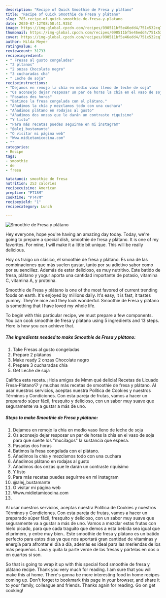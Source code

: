 ```yaml
---
description: "Recipe of Quick Smoothie de Fresa y plátano"
title: "Recipe of Quick Smoothie de Fresa y plátano"
slug: 785-recipe-of-quick-smoothie-de-fresa-y-platano
date: 2020-07-12T08:58:41.935Z
image: https://img-global.cpcdn.com/recipes/090511bf5e46edd4/751x532cq70/smoothie-de-fresa-y-platano-foto-principal.jpg
thumbnail: https://img-global.cpcdn.com/recipes/090511bf5e46edd4/751x532cq70/smoothie-de-fresa-y-platano-foto-principal.jpg
cover: https://img-global.cpcdn.com/recipes/090511bf5e46edd4/751x532cq70/smoothie-de-fresa-y-platano-foto-principal.jpg
author: Hilda Meyer
ratingvalue: 4
reviewcount: 31733
recipeingredient:
- " Fresas al gusto congeladas"
- "2 pltanos"
- "2 onzas Chocolate negro"
- "3 cucharadas cha"
- " Leche de soja"
recipeinstructions:
- "Dejamos en remojo la chía en medio vaso lleno de leche de soja"
- "Os aconsejo dejar resposar un par de horas la chía en el vaso de soja para que suelte los &#34;mucílagos&#34; la sustancia que espesa."
- "Pasadas dos horas"
- "Batimos la fresa congelada con el plátano."
- "Añadimos la chía y mezclamos todo con una cuchara"
- "Añadimos plátano en rodajas al gusto"
- "Añadimos dos onzas que le darán un contraste riquísimo"
- "Y listo"
- "Para más recetas puedes seguirme en mi instagram"
- "@alej_bustamante"
- "O visitar mi página web"
- "Www.midietamicocina.com"
- ""
categories:
- Recipe
tags:
- smoothie
- de
- fresa

katakunci: smoothie de fresa 
nutrition: 253 calories
recipecuisine: American
preptime: "PT18M"
cooktime: "PT47M"
recipeyield: "1"
recipecategory: Lunch

---
```



![Smoothie de Fresa y plátano](https://img-global.cpcdn.com/recipes/090511bf5e46edd4/751x532cq70/smoothie-de-fresa-y-platano-foto-principal.jpg)

Hey everyone, hope you're having an amazing day today. Today, we're going to prepare a special dish, smoothie de fresa y plátano. It is one of my favorites. For mine, I will make it a little bit unique. This will be really delicious.

Hoy os traigo un clásico, el smoothie de fresa y plátano. Es una de las combinaciones que más suelen gustar, tanto por su adictivo sabor como por su sencillez. Además de estar delicioso, es muy nutritivo. Este batido de fresa, plátano y yogur aporta una cantidad importante de potasio, vitamina C, vitamina A, y proteína.

Smoothie de Fresa y plátano is one of the most favored of current trending foods on earth. It's enjoyed by millions daily. It's easy, it is fast, it tastes yummy. They're nice and they look wonderful. Smoothie de Fresa y plátano is something that I have loved my whole life.


To begin with this particular recipe, we must prepare a few components. You can cook smoothie de fresa y plátano using 5 ingredients and 13 steps. Here is how you can achieve that.

<!--inarticleads1-->

##### The ingredients needed to make Smoothie de Fresa y plátano:

1. Take  Fresas al gusto congeladas
1. Prepare 2 plátanos
1. Make ready 2 onzas Chocolate negro
1. Prepare 3 cucharadas chía
1. Get  Leche de soja


Califica esta receta. ¡Hola amigxs de Mmm qué delicia! Recetas de Licuado Fresa-Plátano♡ y muchas más recetas de smoothie de fresa y plátano. Al usar nuestros servicios, aceptas nuestra Política de Cookies y nuestros Términos y Condiciones. Con esta pareja de frutas, vamos a hacer un preparado súper fácil, fresquito y delicioso, con un sabor muy suave que seguramente va a gustar a más de uno. 

<!--inarticleads2-->

##### Steps to make Smoothie de Fresa y plátano:

1. Dejamos en remojo la chía en medio vaso lleno de leche de soja
1. Os aconsejo dejar resposar un par de horas la chía en el vaso de soja para que suelte los &#34;mucílagos&#34; la sustancia que espesa.
1. Pasadas dos horas
1. Batimos la fresa congelada con el plátano.
1. Añadimos la chía y mezclamos todo con una cuchara
1. Añadimos plátano en rodajas al gusto
1. Añadimos dos onzas que le darán un contraste riquísimo
1. Y listo
1. Para más recetas puedes seguirme en mi instagram
1. @alej_bustamante
1. O visitar mi página web
1. Www.midietamicocina.com
1. 


Al usar nuestros servicios, aceptas nuestra Política de Cookies y nuestros Términos y Condiciones. Con esta pareja de frutas, vamos a hacer un preparado súper fácil, fresquito y delicioso, con un sabor muy suave que seguramente va a gustar a más de uno. Vamos a mezclar estas frutas con hielo picado, para que cada traguito que demos a esta bebida sea igual que el primero, y entre muy bien.. Este smoothie de fresa y plátano es un batido perfecto para estos días ya que nos aportará gran cantidad de vitaminas y energía para afrontar el día a día, además es ideal para las meriendas de los más pequeños. Lava y quita la parte verde de las fresas y pártelas en dos o en cuartos si son. 

So that is going to wrap it up with this special food smoothie de fresa y plátano recipe. Thank you very much for reading. I am sure that you will make this at home. There's gonna be more interesting food in home recipes coming up. Don't forget to bookmark this page in your browser, and share it to your family, colleague and friends. Thanks again for reading. Go on get cooking!
